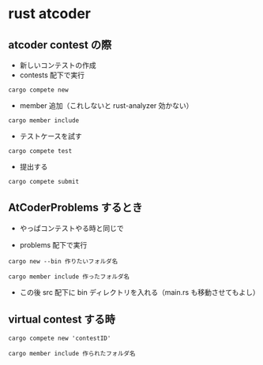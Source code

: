 # rust atcoder

## atcoder contest の際

- 新しいコンテストの作成
- contests 配下で実行

```
cargo compete new
```

- member 追加（これしないと rust-analyzer 効かない）

```
cargo member include
```

- テストケースを試す

```
cargo compete test
```

- 提出する

```
cargo compete submit
```

## AtCoderProblems するとき

- やっぱコンテストやる時と同じで

- problems 配下で実行

```
cargo new --bin 作りたいフォルダ名
```

```
cargo member include 作ったフォルダ名
```

- この後 src 配下に bin ディレクトリを入れる（main.rs も移動させてもよし）

## virtual contest する時

<!-- https://github.com/qryxip/cargo-compete/pull/166 -->

```
cargo compete new 'contestID'
```

```
cargo member include 作られたフォルダ名
```
